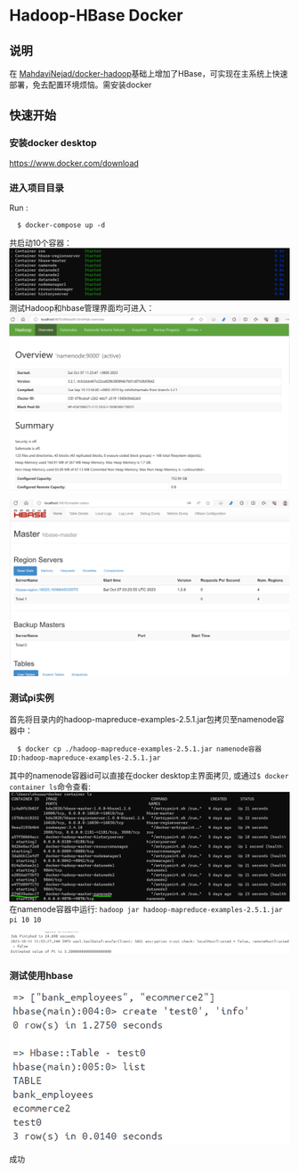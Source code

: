 
# Hadoop-HBase Docker

## 说明
在 [MahdaviNejad/docker-hadoop](https://github.com/MahdaviNejad/docker-hadoop)基础上增加了HBase，可实现在主系统上快速部署，免去配置环境烦恼。需安装docker


## 快速开始

### 安装docker desktop

https://www.docker.com/download

### 进入项目目录




Run :
```
  $ docker-compose up -d
```
共启动10个容器：
![Alt text](image.png)
测试Hadoop和hbase管理界面均可进入：
![Alt text](image-1.png)

![Alt text](image-2.png)
### 测试pi实例

首先将目录内的hadoop-mapreduce-examples-2.5.1.jar包拷贝至namenode容器中：
```
  $ docker cp ./hadoop-mapreduce-examples-2.5.1.jar namenode容器ID:hadoop-mapreduce-examples-2.5.1.jar
```

其中的namenode容器id可以直接在docker desktop主界面拷贝,
或通过`$ docker container ls`命令查看:![Alt text](image-4.png)
在namenode容器中运行: `hadoop jar hadoop-mapreduce-examples-2.5.1.jar pi 10 10`

![Alt text](image-6.png)

### 测试使用hbase
![Alt text](image-3.png)

成功
